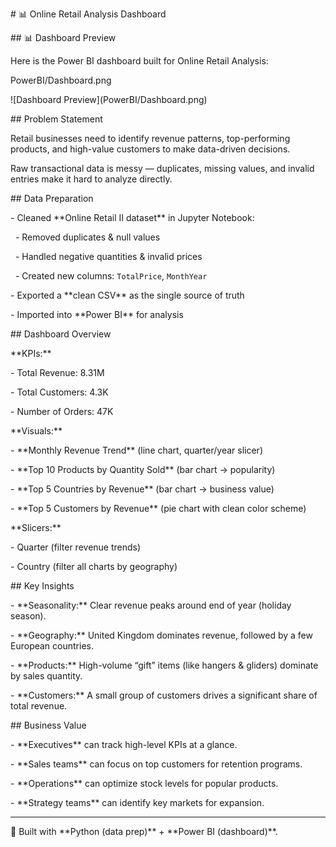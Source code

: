 \# 📊 Online Retail Analysis Dashboard



\## 📊 Dashboard Preview

Here is the Power BI dashboard built for Online Retail Analysis:



PowerBI/Dashboard.png

!\[Dashboard Preview](PowerBI/Dashboard.png)





\## Problem Statement

Retail businesses need to identify revenue patterns, top-performing products, and high-value customers to make data-driven decisions.  

Raw transactional data is messy — duplicates, missing values, and invalid entries make it hard to analyze directly.



\## Data Preparation

\- Cleaned \*\*Online Retail II dataset\*\* in Jupyter Notebook:

&nbsp; - Removed duplicates \& null values

&nbsp; - Handled negative quantities \& invalid prices

&nbsp; - Created new columns: `TotalPrice`, `MonthYear`

\- Exported a \*\*clean CSV\*\* as the single source of truth

\- Imported into \*\*Power BI\*\* for analysis



\## Dashboard Overview

\*\*KPIs:\*\*

\- Total Revenue: 8.31M

\- Total Customers: 4.3K

\- Number of Orders: 47K



\*\*Visuals:\*\*

\- \*\*Monthly Revenue Trend\*\* (line chart, quarter/year slicer)

\- \*\*Top 10 Products by Quantity Sold\*\* (bar chart → popularity)

\- \*\*Top 5 Countries by Revenue\*\* (bar chart → business value)

\- \*\*Top 5 Customers by Revenue\*\* (pie chart with clean color scheme)



\*\*Slicers:\*\*

\- Quarter (filter revenue trends)

\- Country (filter all charts by geography)



\## Key Insights

\- \*\*Seasonality:\*\* Clear revenue peaks around end of year (holiday season).  

\- \*\*Geography:\*\* United Kingdom dominates revenue, followed by a few European countries.  

\- \*\*Products:\*\* High-volume “gift” items (like hangers \& gliders) dominate by sales quantity.  

\- \*\*Customers:\*\* A small group of customers drives a significant share of total revenue.



\## Business Value

\- \*\*Executives\*\* can track high-level KPIs at a glance.  

\- \*\*Sales teams\*\* can focus on top customers for retention programs.  

\- \*\*Operations\*\* can optimize stock levels for popular products.  

\- \*\*Strategy teams\*\* can identify key markets for expansion.  



---



📌 Built with \*\*Python (data prep)\*\* + \*\*Power BI (dashboard)\*\*.  




